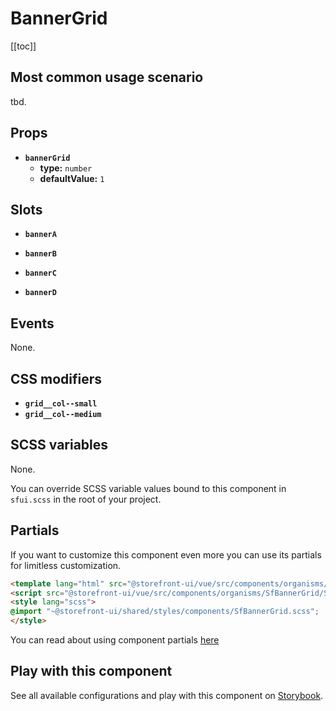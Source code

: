 # BannerGrid

<!-- No Component description -->


[[toc]]


## Most common usage scenario

tbd.


## Props

- **`bannerGrid`**
  - **type:** `number`
  - **defaultValue:** `1`


## Slots

- **`bannerA`**

- **`bannerB`**

- **`bannerC`**

- **`bannerD`**


## Events

None.


## CSS modifiers

- **`grid__col--small`**
- **`grid__col--medium`**


## SCSS variables

None.

You can override SCSS variable values bound to this component in `sfui.scss` in the root of your project.


## Partials

If you want to customize this component even more you can use its partials for limitless customization.

```html
<template lang="html" src="@storefront-ui/vue/src/components/organisms/SfBannerGrid/SfBannerGrid.html"></template>
<script src="@storefront-ui/vue/src/components/organisms/SfBannerGrid/SfBannerGrid.js"></script>
<style lang="scss">
@import "~@storefront-ui/shared/styles/components/SfBannerGrid.scss";
</style>
```

You can read about using component partials [here](docs.storefrontui.io/customization)


## Play with this component

See all available configurations and play with this component on <a href="https://storybook.storefrontui.io/?path=/story/">Storybook</a>.
